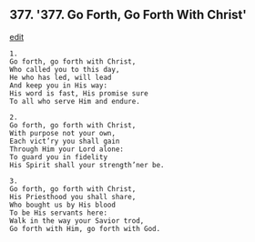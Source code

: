 
## 377.  '377. Go Forth, Go Forth With Christ'
[edit](https://docs.google.com/document/d/163smGoSKAXyCzXHfuA9Ytghxe1aSeg4Z/edit?mode=html)






    1.
    Go forth, go forth with Christ,
    Who called you to this day,
    He who has led, will lead
    And keep you in His way:
    His word is fast, His promise sure
    To all who serve Him and endure.

    2.
    Go forth, go forth with Christ,
    With purpose not your own,
    Each vict’ry you shall gain
    Through Him your Lord alone:
    To guard you in fidelity
    His Spirit shall your strength’ner be.

    3.
    Go forth, go forth with Christ,
    His Priesthood you shall share,
    Who bought us by His blood
    To be His servants here:
    Walk in the way your Savior trod,
    Go forth with Him, go forth with God.
